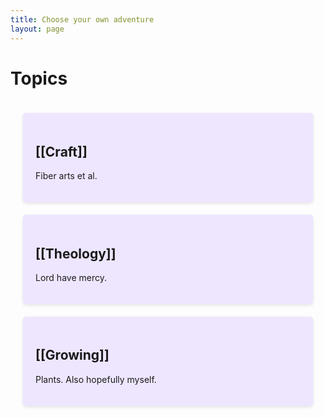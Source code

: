 ```yaml
---
title: Choose your own adventure
layout: page
---
```


<head>
    <meta charset="UTF-8">
    <meta name="viewport" content="width=device-width, initial-scale=1.0">
    <style>
        body {
        .grid-container {
            display: grid;
            grid-template-columns: repeat(auto-fit, minmax(250px, 1fr));
            gap: 20px;
            padding: 20px;
        }
        .grid-item {
            background-color: #eee6ff;
            border-radius: 5px;
            padding: 20px;
            box-shadow: 0 2px 5px rgba(0,0,0,0.1);
        }
        @media (max-width: 600px) {
            .grid-container {
                grid-template-columns: 1fr;
            }
        }
    </style>
</head>
<body>
    <h1>Topics</h1>
    <div class="grid-container">
        <div class="grid-item">
            <h2>[[Craft]]</h2>
            <p>Fiber arts et al.</p>
        </div>
        <div class="grid-item">
            <h2>[[Theology]]</h2>
            <p>Lord have mercy.</p>
        </div>
        <div class="grid-item">
            <h2>[[Growing]]</h2>
            <p>Plants. Also hopefully myself.</p>
    </div>
	

